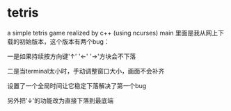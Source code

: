 # tetris
a simple tetris game realized by c++ (using ncurses)
main 里面是我从网上下载的初始版本，这个版本有两个bug：

一是如果持续按方向键'↑' '←' '→'方块会不下落

二是当terminal太小时，手动调整窗口大小，画面不会补齐

设置了一个全局时间让它稳定下落解决了第一个bug

另外把'↓'的功能改为直接下落到最底端
